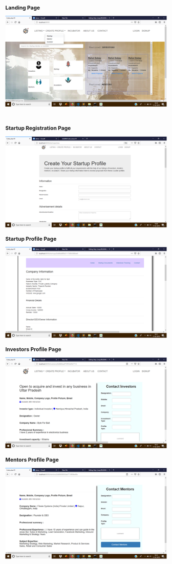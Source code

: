 
<h3>Landing Page</h3>
 
 ![alpha](https://github.com/kriti009/Code_utsava19/blob/master/code_utsav/ss2.png "ss")
 
<br>
<h3>Startup Registration Page</h3>

![alpha](https://github.com/kriti009/Code_utsava19/blob/master/code_utsav/ss1.png "ss")
<br>
<h3>Startup Profile Page</h3>

![alpha](https://github.com/kriti009/Code_utsava19/blob/master/code_utsav/ss3.png "ss")
<br>
<h3>Investors Profile Page</h3>

![alpha](https://github.com/kriti009/Code_utsava19/blob/master/code_utsav/ss4.png "ss")
<br>
<h3>Mentors Profile Page</h3>

![alpha](https://github.com/kriti009/Code_utsava19/blob/master/code_utsav/ss5.png "ss")
<br>


